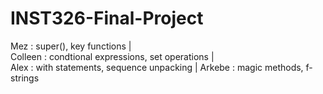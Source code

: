 # INST326-Final-Project 
Mez : super(), key functions |  
Colleen : condtional expressions, set operations |  
Alex : with statements, sequence unpacking | 
Arkebe : magic methods, f-strings